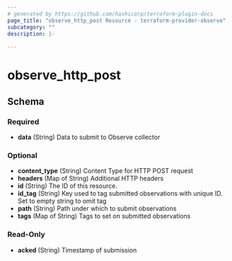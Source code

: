 ```yaml
---
# generated by https://github.com/hashicorp/terraform-plugin-docs
page_title: "observe_http_post Resource - terraform-provider-observe"
subcategory: ""
description: |-
  
---
```

# observe_http_post



<!-- schema generated by tfplugindocs -->
## Schema

### Required

- **data** (String) Data to submit to Observe collector

### Optional

- **content_type** (String) Content Type for HTTP POST request
- **headers** (Map of String) Additional HTTP headers
- **id** (String) The ID of this resource.
- **id_tag** (String) Key used to tag submitted observations with unique ID. Set to empty string to omit tag
- **path** (String) Path under which to submit observations
- **tags** (Map of String) Tags to set on submitted observations

### Read-Only

- **acked** (String) Timestamp of submission

